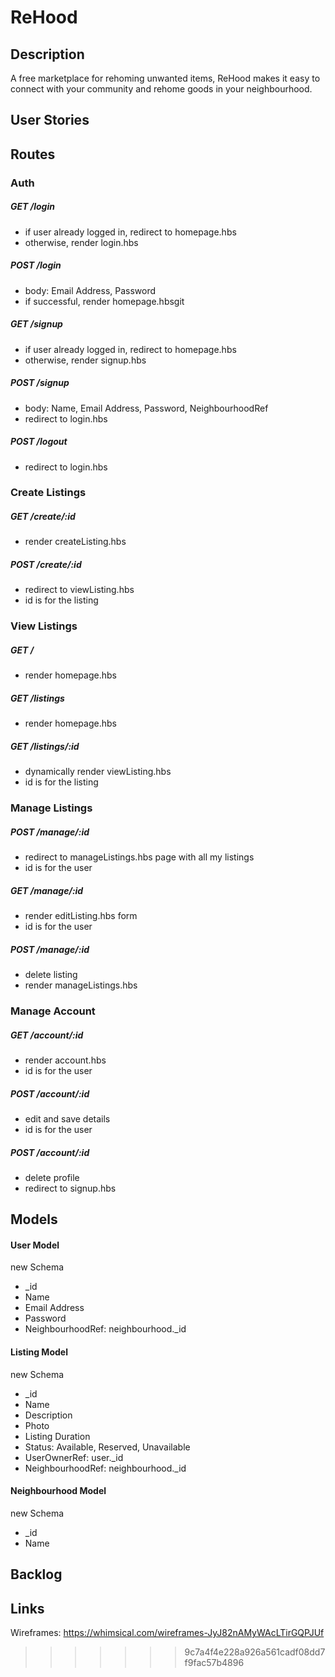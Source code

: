 # ReHood

## Description
A free marketplace for rehoming unwanted items, ReHood makes it easy to connect with your community and rehome goods in your neighbourhood.

## User Stories

## Routes

### Auth
##### GET /login
* if user already logged in, redirect to homepage.hbs
* otherwise, render login.hbs

##### POST /login
* body: Email Address, Password
* if successful, render homepage.hbsgit 

##### GET /signup
* if user already logged in, redirect to homepage.hbs
* otherwise, render signup.hbs

##### POST /signup
* body: Name, Email Address, Password, NeighbourhoodRef
* redirect to login.hbs

##### POST /logout
* redirect to login.hbs


### Create Listings
##### GET /create/:id
* render createListing.hbs

##### POST /create/:id
* redirect to viewListing.hbs
* id is for the listing


### View Listings
##### GET /
* render homepage.hbs

##### GET /listings
* render homepage.hbs

##### GET /listings/:id
* dynamically render viewListing.hbs
* id is for the listing


### Manage Listings
##### POST /manage/:id
* redirect to manageListings.hbs page with all my listings
* id is for the user

##### GET /manage/:id
* render editListing.hbs form 
* id is for the user

##### POST /manage/:id
* delete listing
* render manageListings.hbs


### Manage Account
##### GET /account/:id
* render account.hbs
* id is for the user

##### POST /account/:id
* edit and save details
* id is for the user

##### POST /account/:id
* delete profile
* redirect to signup.hbs


## Models
#### User Model

new Schema
* _id
* Name
* Email Address
* Password
* NeighbourhoodRef: neighbourhood._id

#### Listing Model

new Schema
* _id
* Name
* Description
* Photo
* Listing Duration
* Status: Available, Reserved, Unavailable
* UserOwnerRef: user._id
* NeighbourhoodRef: neighbourhood._id

#### Neighbourhood Model

new Schema
* _id
* Name

## Backlog

## Links
Wireframes: https://whimsical.com/wireframes-JyJ82nAMyWAcLTirGQPJUf
>>>>>>> 9c7a4f4e228a926a561cadf08dd7f9fac57b4896
